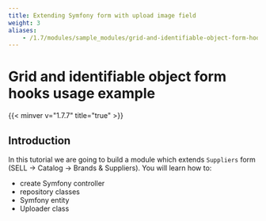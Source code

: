 ```yaml
---
title: Extending Symfony form with upload image field
weight: 3
aliases: 
    - /1.7/modules/sample_modules/grid-and-identifiable-object-form-hooks-usage
---
```


# Grid and identifiable object form hooks usage example
{{< minver v="1.7.7" title="true" >}}


## Introduction

In this tutorial we are going to build a module which extends `Suppliers` form (SELL -> Catalog -> Brands & Suppliers).
You will learn how to:

- create Symfony controller
- repository classes
- Symfony entity
- Uploader class
 
